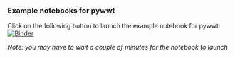 ### Example notebooks for pywwt

Click on the following button to launch the example notebook for pywwt: [![Binder](https://mybinder.org/badge.svg)](https://mybinder.org/v2/gh/WorldWideTelescope/pywwt-notebooks/master?filepath=pywwt_jupyter.ipynb)

*Note: you may have to wait a couple of minutes for the notebook to launch*
 
